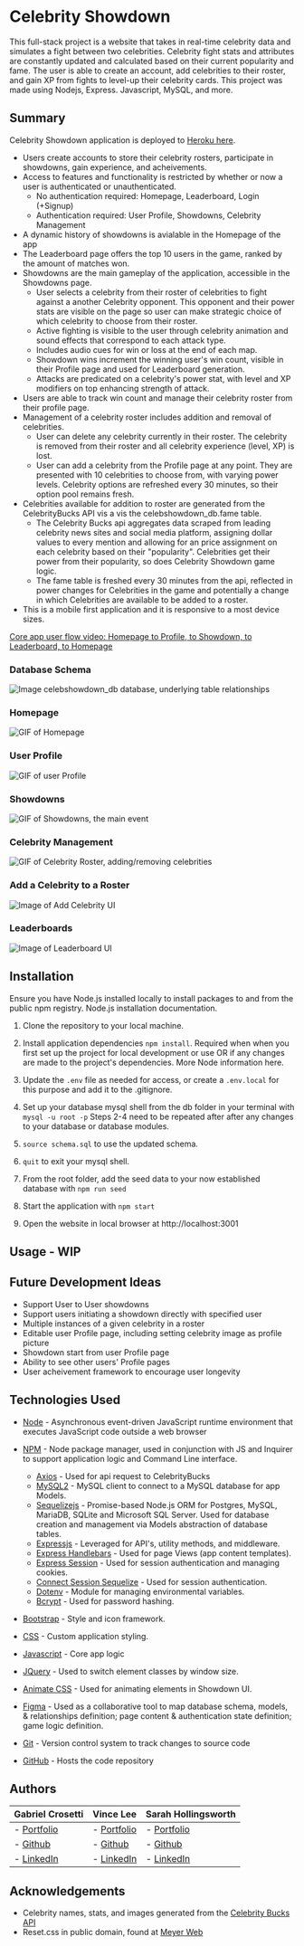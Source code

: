 # Celebrity Showdown
This full-stack project is a website that takes in real-time celebrity data and simulates a fight between two celebrities. Celebrity fight stats and attributes are constantly updated and calculated based on their current popularity and fame. The user is able to create an account, add celebrities to their roster, and gain XP from fights to level-up their celebrity cards. This project was made using Nodejs, Express. Javascript, MySQL, and more. 

## Summary
Celebrity Showdown application is deployed to [Heroku here](https://powerful-badlands-23075.herokuapp.com/).

* Users create accounts to store their celebrity rosters, participate in showdowns, gain experience, and acheivements.
* Access to features and functionality is restricted by whether or now a user is authenticated or unauthenticated.
  * No authentication required: Homepage, Leaderboard, Login (+Signup)
  * Authentication required: User Profile, Showdowns, Celebrity Management
* A dynamic history of showdowns is avialable in the Homepage of the app
* The Leaderboard page offers the top 10 users in the game, ranked by the amount of matches won.
* Showdowns are the main gameplay of the application, accessible in the Showdowns page.
  * User selects a celebrity from their roster of celebrities to fight against a another Celebrity opponent. This opponent and their power stats are visible on the page so user can make strategic choice of which celebrity to choose from their roster.
  * Active fighting is visible to the user through celebrity animation and sound effects that correspond to each attack type.
  * Includes audio cues for win or loss at the end of each map. 
  * Showdown wins increment the winning user's win count, visible in their Profile page and used for Leaderboard generation.
  * Attacks are predicated on a celebrity's power stat, with level and XP modifiers on top enhancing strength of attack.
* Users are able to track win count and manage their celebrity roster from their profile page.
* Management of a celebrity roster includes addition and removal of celebrities.
  * User can delete any celebrity currently in their roster. The celebrity is removed from their roster and all celebrity experience (level, XP) is lost.
  * User can add a celebrity from the Profile page at any point. They are presented with 10 celebrities to choose from, with varying power levels. Celebrity options are refreshed every 30 minutes, so their option pool remains fresh.
* Celebrities available for addition to roster are generated from the CelebrityBucks API vis a vis the celebshowdown_db.fame table. 
  * The Celebrity Bucks api aggregates data scraped from leading celebrity news sites and social media platform, assigning dollar values to every mention and allowing for an price assignment on each celebrity based on their "popularity". Celebrities get their power from their popularity, so does Celebrity Showdown game logic.
  * The fame table is freshed every 30 minutes from the api, reflected in power changes for Celebrities in the game and potentially a change in which Celebrities are available to be added to a roster.
* This is a mobile first application and it is responsive to a most device sizes.

[Core app user flow video: Homepage to Profile, to Showdown, to Leaderboard, to Homepage](https://watch.screencastify.com/v/cLqQBs9CD7EMGWVuvCjO)

### Database Schema
![Image celebshowdown_db database, underlying table relationships](./img/celebshowdown_db_schema.png)

### Homepage
![GIF of Homepage](./img/homepage-demo.gif)

### User Profile
![GIF of user Profile](./img/profile-demo.gif)

### Showdowns
![GIF of Showdowns, the main event](./img/showdown-demo.gif)

### Celebrity Management
![GIF of Celebrity Roster, adding/removing celebrities](./img/celebritymanagement-demo.gif)

### Add a Celebrity to a Roster
![Image of Add Celebrity UI](./img/celebrityadd-screenshot.png)

### Leaderboards
![Image of Leaderboard UI](./img/leaderboard-screenshot.png)


## Installation
Ensure you have Node.js installed locally to install packages to and from the public npm registry. Node.js installation documentation.

1. Clone the repository to your local machine.

2. Install application dependencies `npm install`.
Required when when you first set up the project for local development or use OR if any changes are made to the project's dependencies. More Node information here.

2. Update the `.env` file as needed for access, or create a `.env.local` for this purpose and add it to the .gitignore.

3. Set up your database mysql shell from the db folder in your terminal with `mysql -u root -p` Steps 2-4 need to be repeated after after any changes to your database or database modules.

4. `source schema.sql` to use the updated schema.

5. `quit` to exit your mysql shell.

6. From the root folder, add the seed data to your now established database with `npm run seed`

7. Start the application with `npm start` 

8. Open the website in local browser at http://localhost:3001

## Usage - WIP

## Future Development Ideas
* Support User to User showdowns
* Support users initiating a showdown directly with specified user
* Multiple instances of a given celebrity in a roster
* Editable user Profile page, including setting celebrity image as profile picture
* Showdown start from user Profile page
* Ability to see other users' Profile pages
* User acheivement framework to encourage user longevity

## Technologies Used
* [Node](https://nodejs.org/en/) - Asynchronous event-driven JavaScript runtime environment that executes JavaScript code outside a web browser
* [NPM](https://www.npmjs.com/) - Node package manager, used in conjunction with JS and Inquirer to support application logic and Command Line interface.
  * [Axios](https://www.npmjs.com/package/axios) - Used for api request to CelebrityBucks
  * [MySQL2](https://www.npmjs.com/package/mysql2) - MySQL client to connect to a MySQL database for app Models.
  * [Sequelizejs](https://sequelize.org/) -  Promise-based Node.js ORM for Postgres, MySQL, MariaDB, SQLite and Microsoft SQL Server. Used for database creation and management via Models abstraction of database tables.
  * [Expressjs](https://expressjs.com/) - Leveraged for API's, utility methods, and middleware.
  * [Express Handlebars](https://www.npmjs.com/package/express-handlebars) - Used for page Views (app content templates).
  * [Express Session](https://www.npmjs.com/package/express-session) - Used for session authentication and managing cookies.
  * [Connect Session Sequelize](https://www.npmjs.com/package/connect-session-sequelize) - Used for session authentication.
  * [Dotenv](https://www.npmjs.com/package/dotenv) - Module for managing environmental variables.
  * [Bcrypt](https://www.npmjs.com/package/bcrypt) - Used for password hashing.
* [Bootstrap](https://getbootstrap.com/docs/5.0/getting-started/introduction/) - Style and icon framework.
* [CSS](https://devdocs.io/css/) - Custom application styling.
* [Javascript](https://developer.mozilla.org/en-US/docs/Web/javascript) - Core app logic
* [JQuery](https://code.jquery.com/) - Used to switch element classes by window size.
* [Animate CSS](https://animate.style/) - Used for animating elements in Showdown UI.

* [Figma](https://www.figma.com/files/recent?fuid=1021540689586237609) - Used as a collaborative tool to map database schema, models, & relationships definition; page content & authentication state definition; game logic definition.
* [Git](https://git-scm.com/doc) - Version control system to track changes to source code
* [GitHub](https://docs.github.com/en) - Hosts the code repository

## Authors
|**Gabriel Crosetti** | **Vince Lee** | **Sarah Hollingsworth** |
|-----------------|---------------|------------------|
| - [Portfolio](https://gabrielcrosetti.github.io/my-portfolio/)| - [Portfolio](https://starryblue7.github.io/portfolio/)| - [Portfolio](https://sahhollingsworth.github.io/sarah-hollingsworth-portfolio_advanced-css/) |
| - [Github](https://github.com/gabrielcrosetti)| - [Github](https://github.com/StarryBlue7) | - [Github](https://github.com/sahhollingsworth) |
| - [LinkedIn](https://www.linkedin.com/in/gabriel-crosetti/)| - [LinkedIn](https://www.linkedin.com/in/vince-lee/) | - [LinkedIn](https://www.linkedin.com/in/sarahhollingsworth/)|

## Acknowledgements
* Celebrity names, stats, and images generated from the [Celebrity Bucks API](https://rapidapi.com/brianiswu/api/celebrity-bucks/details)
* Reset.css in public domain, found at [Meyer Web](http://meyerweb.com/eric/tools/css/reset/)
